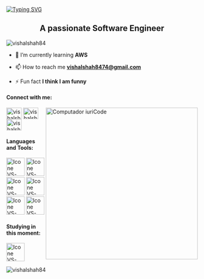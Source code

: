 [![Typing SVG](https://readme-typing-svg.herokuapp.com?color=FF3670&size=35&center=true&vCenter=true&width=1000&lines=Welcome+to+my+GitHub+profile!;My+Name+is+Vishal+Krishna+Shah)](https://git.io/typing-svg)

<h2 align="center">A passionate Software Engineer</h2>

<p align="left"> <img src="https://komarev.com/ghpvc/?username=vishalshah84&label=Profile%20views&color=0e75b6&style=flat" alt="vishalshah84" /> </p>

- 🌱 I’m currently learning **AWS**

- 📫 How to reach me **vishalshah8474@gmail.com**

- ⚡ Fun fact **I think I am funny**

#### Connect with me:
 <img src="https://raw.githubusercontent.com/MicaelliMedeiros/micaellimedeiros/master/image/computer-illustration.png" min-width="400px" max-width="400px" width="400px" align="right" alt="Computador iuriCode">
<p align="left">
<a href="https://twitter.com/vishalshah_84" target="blank"><img align="center" src="https://raw.githubusercontent.com/rahuldkjain/github-profile-readme-generator/master/src/images/icons/Social/twitter.svg" alt="vishalshah_84" height="30" width="40" /></a>
<a href="https://linkedin.com/in/vishalshah84" target="blank"><img align="center" src="https://raw.githubusercontent.com/rahuldkjain/github-profile-readme-generator/master/src/images/icons/Social/linked-in-alt.svg" alt="vishalshah84" height="30" width="40" /></a>
<a href="https://instagram.com/vishalshah_84" target="blank"><img align="center" src="https://raw.githubusercontent.com/rahuldkjain/github-profile-readme-generator/master/src/images/icons/Social/instagram.svg" alt="vishalshah_84" height="30" width="40" /></a>
</p>

#### Languages and Tools:
  [<img height="48px" width="48px" alt="Icone VS-Code" src="https://skillicons.dev/icons?i=java"/>](https://sass-lang.com/)
  [<img height="48px" width="48px" alt="Icone VS-Code" src="https://skillicons.dev/icons?i=c"/>](https://sass-lang.com/)
  [<img height="48px" width="48px" alt="Icone VS-Code" src="https://skillicons.dev/icons?i=html"/>](https://sass-lang.com/)
  [<img height="48px" width="48px" alt="Icone VS-Code" src="https://skillicons.dev/icons?i=css"/>](https://sass-lang.com/)
  [<img height="48px" width="48px" alt="Icone VS-Code" src="https://skillicons.dev/icons?i=linux"/>](https://sass-lang.com/)
  [<img height="48px" width="48px" alt="Icone VS-Code" src="https://skillicons.dev/icons?i=aws"/>](https://sass-lang.com/)

#### Studying in this moment: 
  [<img height="48px" width="48px" alt="Icone VS-Code" src="https://skillicons.dev/icons?i=mysql"/>](https://sass-lang.com/)
 

<p><img align="center" src="https://github-readme-streak-stats.herokuapp.com/?user=vishalshah84&theme=radical" alt="vishalshah84" /></p>



